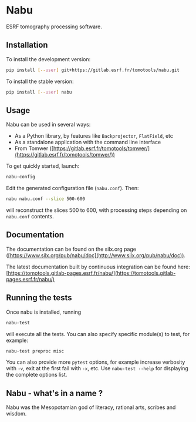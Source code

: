 # Nabu

ESRF tomography processing software.

## Installation

To install the development version:

```bash
pip install [--user] git+https://gitlab.esrf.fr/tomotools/nabu.git
```
To install the stable version:

```bash
pip install [--user] nabu
```

## Usage

Nabu can be used in several ways:
  - As a Python library, by features like `Backprojector`, `FlatField`, etc
  - As a standalone application with the command line interface
  - From Tomwer ([https://gitlab.esrf.fr/tomotools/tomwer/](https://gitlab.esrf.fr/tomotools/tomwer/))

To get quickly started, launch:
```bash
nabu-config 
```
Edit the generated configuration file (`nabu.conf`). Then:

```bash
nabu nabu.conf --slice 500-600
```

will reconstruct the slices 500 to 600, with processing steps depending on `nabu.conf` contents.

## Documentation

The documentation can be found on the silx.org page ([https://www.silx.org/pub/nabu/doc](http://www.silx.org/pub/nabu/doc)).

The latest documentation built by continuous integration can be found here: [https://tomotools.gitlab-pages.esrf.fr/nabu/](https://tomotools.gitlab-pages.esrf.fr/nabu/)

## Running the tests

Once nabu is installed, running

```bash
nabu-test
```
will execute all the tests. You can also specify specific module(s) to test, for example:
```bash
nabu-test preproc misc
```
You can also provide more `pytest` options, for example increase verbosity with `-v`, exit at the first fail with `-x`, etc. Use `nabu-test --help` for displaying the complete options list.



## Nabu - what's in a name ?

Nabu was the Mesopotamian god of literacy, rational arts, scribes and wisdom.
